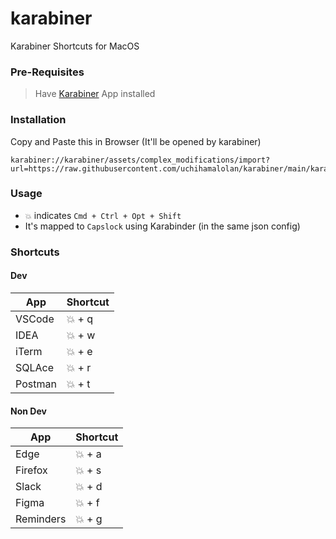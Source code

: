 # karabiner
Karabiner Shortcuts for MacOS

### Pre-Requisites
> Have [Karabiner](https://karabiner-elements.pqrs.org/) App installed

### Installation
Copy and Paste this in Browser (It'll be opened by karabiner)
```
karabiner://karabiner/assets/complex_modifications/import?url=https://raw.githubusercontent.com/uchihamalolan/karabiner/main/karabiner.json
```

### Usage

- `💥` indicates `Cmd + Ctrl + Opt + Shift`
- It's mapped to `Capslock` using Karabinder (in the same json config)

### Shortcuts

#### Dev
| App       | Shortcut|
|-----------|---------|
| VSCode    | 💥 + q  |
| IDEA      | 💥 + w  |
| iTerm     | 💥 + e  |
| SQLAce    | 💥 + r  |
| Postman   | 💥 + t  |


#### Non Dev
| App       | Shortcut|
|-----------|---------|
| Edge      | 💥 + a  |
| Firefox   | 💥 + s  |
| Slack     | 💥 + d  |
| Figma     | 💥 + f  |
| Reminders | 💥 + g  |
